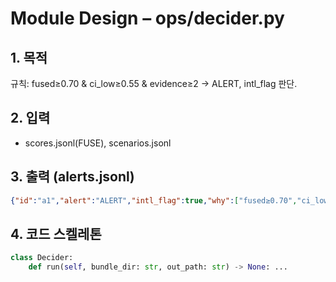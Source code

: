 # Module Design – ops/decider.py

## 1. 목적
규칙: fused≥0.70 & ci_low≥0.55 & evidence≥2 → ALERT, intl_flag 판단.

## 2. 입력
- scores.jsonl(FUSE), scenarios.jsonl

## 3. 출력 (alerts.jsonl)
```json
{"id":"a1","alert":"ALERT","intl_flag":true,"why":["fused≥0.70","ci_low≥0.55","evidence≥2"],"ts":"2025-09-14T02:10:00Z"}
```

## 4. 코드 스켈레톤
```python
class Decider:
    def run(self, bundle_dir: str, out_path: str) -> None: ...
```
